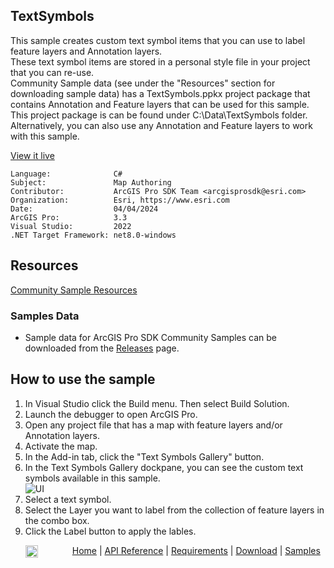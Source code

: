 ## TextSymbols

<!-- TODO: Write a brief abstract explaining this sample -->
This sample creates custom text symbol items that you can use to label feature layers and Annotation layers.    
These text symbol items are stored in a personal style file in your project that you can re-use.   
Community Sample data (see under the "Resources" section for downloading sample data) has a TextSymbols.ppkx  project package that contains Annotation and Feature layers that can be used for this sample.   
This project package is can be found under C:\Data\TextSymbols folder. Alternatively, you can also use any Annotation and Feature layers to work with this sample.  
  


<a href="https://pro.arcgis.com/en/pro-app/sdk/" target="_blank">View it live</a>

<!-- TODO: Fill this section below with metadata about this sample-->
```
Language:              C#
Subject:               Map Authoring
Contributor:           ArcGIS Pro SDK Team <arcgisprosdk@esri.com>
Organization:          Esri, https://www.esri.com
Date:                  04/04/2024
ArcGIS Pro:            3.3
Visual Studio:         2022
.NET Target Framework: net8.0-windows
```

## Resources

[Community Sample Resources](https://github.com/Esri/arcgis-pro-sdk-community-samples#resources)

### Samples Data

* Sample data for ArcGIS Pro SDK Community Samples can be downloaded from the [Releases](https://github.com/Esri/arcgis-pro-sdk-community-samples/releases) page.  

## How to use the sample
<!-- TODO: Explain how this sample can be used. To use images in this section, create the image file in your sample project's screenshots folder. Use relative url to link to this image using this syntax: ![My sample Image](FacePage/SampleImage.png) -->
1. In Visual Studio click the Build menu. Then select Build Solution.
2. Launch the debugger to open ArcGIS Pro.  
3. Open any project file that has a map with feature layers and/or Annotation layers.   
4. Activate the map.  
5. In the Add-in tab, click the "Text Symbols Gallery" button.  
6. In the Text Symbols Gallery dockpane, you can see the custom text symbols available in this sample.   
![UI](screenshots/LabelGalery.png)   
7. Select a text symbol.  
8. Select the Layer you want to label from the collection of feature layers in the combo box.  
9. Click the Label button to apply the lables.   
  

<!-- End -->

&nbsp;&nbsp;&nbsp;&nbsp;&nbsp;&nbsp;<img src="https://esri.github.io/arcgis-pro-sdk/images/ArcGISPro.png"  alt="ArcGIS Pro SDK for Microsoft .NET Framework" height = "20" width = "20" align="top"  >
&nbsp;&nbsp;&nbsp;&nbsp;&nbsp;&nbsp;&nbsp;&nbsp;&nbsp;&nbsp;&nbsp;&nbsp;
[Home](https://github.com/Esri/arcgis-pro-sdk/wiki) | <a href="https://pro.arcgis.com/en/pro-app/latest/sdk/api-reference" target="_blank">API Reference</a> | [Requirements](https://github.com/Esri/arcgis-pro-sdk/wiki#requirements) | [Download](https://github.com/Esri/arcgis-pro-sdk/wiki#installing-arcgis-pro-sdk-for-net) | <a href="https://github.com/esri/arcgis-pro-sdk-community-samples" target="_blank">Samples</a>
